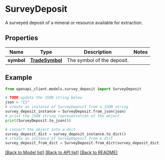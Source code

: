# SurveyDeposit

A surveyed deposit of a mineral or resource available for extraction.

## Properties

Name | Type | Description | Notes
------------ | ------------- | ------------- | -------------
**symbol** | [**TradeSymbol**](TradeSymbol.md) | The symbol of the deposit. | 

## Example

```python
from openapi_client.models.survey_deposit import SurveyDeposit

# TODO update the JSON string below
json = "{}"
# create an instance of SurveyDeposit from a JSON string
survey_deposit_instance = SurveyDeposit.from_json(json)
# print the JSON string representation of the object
print(SurveyDeposit.to_json())

# convert the object into a dict
survey_deposit_dict = survey_deposit_instance.to_dict()
# create an instance of SurveyDeposit from a dict
survey_deposit_from_dict = SurveyDeposit.from_dict(survey_deposit_dict)
```
[[Back to Model list]](../README.md#documentation-for-models) [[Back to API list]](../README.md#documentation-for-api-endpoints) [[Back to README]](../README.md)


